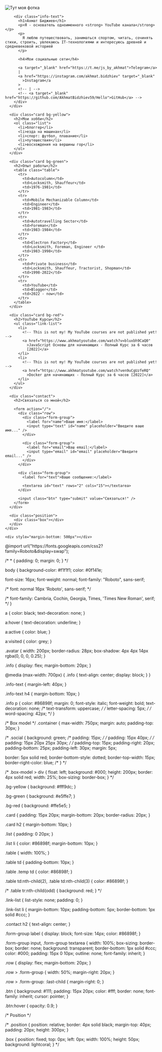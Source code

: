 <!-- <!DOCTYPE html> -->
<html lang="en">
  <head>
    <meta charset="UTF-8" />
    <link rel="apple-touch-icon" sizes="180x180" href="/apple-touch-icon.png" />
    <link rel="icon" type="image/png" sizes="32x32" href="/favicon-32x32.png" />
    <link rel="icon" type="image/png" sizes="16x16" href="/favicon-16x16.png" />
    <link rel="manifest" href="/site.webmanifest" />
    <title>Akhmat CV1-by-HTML-CSS</title>
    <link href="styles.css" rel="stylesheet" />
  </head>
  <body>
    <div class="container">
      <div class="info">
        <img src="img131.jpg" alt="Тут моя фотка" class="avatar" />

        <div class="info-text">
          <h1>Ахмат Биджиев</h1>
          <p>Я - основатель одноименного <strong> YouTube канала</strong></p>
          <p>
            Я люблю путешествовать, заниматься спортом, читать, сочинять стихи, строить, увлекаюсь IT-технологиями и интересуюсь древней и средневековой историей
          </p>

          <h4>Мои социальные сети</h4>

          <a target="_blank" href="https://t.me/js_by_akhmat">Telegram</a>
          |
          <a href="https://instagram.com/akhmat.bidzhiev" target="_blank"
            >Instagram</a
          >
          <!-- | -->
          <!-- <a target="_blank" href="https://github.com/AkhmatBidzhiev59/Hello">GitHub</a> -->
        </div>
      </div>

      <div class="card bg-yellow">
        <h2>Мои хобби</h2>
        <ol class="list">
          <li>блоггер</li>
          <li>ездa на машинах</li>
          <li>спорт: футбол, плавание</li>
          <li>путешествия</li>
          <li>восхождения на вершины гор</li>
        </ol>
      </div>

      <div class="card bg-green">
        <h2>Опыт работы</h2>
        <table class="table">
          <tr>
            <td>Autocolumn</td>
            <td>Locksmith, Shauffeur</td>
            <td>1976-1981</td>
          </tr>
          <tr>
            <td>Mobile Mechanizable Column</td>
            <td>Engineer</td>
            <td>1981-1983</td>
          </tr>
          <tr>
            <td>Autotravelling Sector</td>
            <td>Foreman</td>
            <td>1983-1984</td>
          </tr>
          <tr>
            <td>Electron Factory</td>
            <td>Locksmith, Foreman, Engineer </td>
            <td>1983-1998</td>
          </tr>
          <tr>
            <td>Private business</td>
            <td>Locksmith, Shauffeur, Tractorist, Shopman</td>
            <td>1998-2022</td>
          </tr>
          <tr>
            <td>YouTube</td>
            <td>Blogger</td>
            <td>2022 - now</td>
          </tr>
        </table>
      </div>

      <div class="card bg-red">
        <h2>YouTube Курсы</h2>
        <ul class="link-list">
          <li>
            <!-- This is not my! My YouTube courses are not published yet! -->
            <a href="https://www.akhmatyoutube.com/watch?v=bluxbh9CaQ0" 
              >JavaScript Основы для начинающих - Полный Курс за 6 часов
              [2022]</a> 
          </li>
          <li>
            <!-- This is not my! My YouTube courses are not published yet! -->
            <a href="https://www.akhmatyoutube.com/watch?ven9uCgUzfeRQ" 
              >Docker для начинающих - Полный Курс за 6 часов [2022]</a>
          </li>
        </ul>
      </div>

      <div class="contact">
        <h2>Связаться со мной</h2>

        <form action="/">
          <div class="row">
            <div class="form-group">
              <label for="name">Ваше имя:</label>
              <input type="text" id="name" placeholder="Введите ваше имя..." />
            </div>

            <div class="form-group">
              <label for="email">Ваш email:</label>
              <input type="email" id="email" placeholder="Введите email..." />
            </div>
          </div>

          <div class="form-group">
            <label for="text">Ваше сообщение:</label>

            <textarea id="text" rows="2" cols="15"></textarea>
          </div>

          <input class="btn" type="submit" value="Связаться!" />
        </form>
      </div>

      <div class="position">
        <div class="box"></div>
      </div>
    </div>

    <div style="margin-bottom: 500px"></div>
  </body>
</html>
@import url("https://fonts.googleapis.com/css2?family=Roboto&display=swap");

/* * {
  padding: 0;
  margin: 0;
} */

body {
  background-color: #f1f1f1;
  color: #0f141e;

  font-size: 16px;
  font-weight: normal;
  font-family: "Roboto", sans-serif;

  /* font: normal 16px 'Roboto', sans-serif; */

  /* font-family: Cambria, Cochin, Georgia, Times, 'Times New Roman', serif; */
}

a {
  color: black;
  text-decoration: none;
}

a:hover {
  text-decoration: underline;
}

a:active {
  color: blue;
}

a:visited {
  color: grey;
}

.avatar {
  width: 200px;
  border-radius: 28px;
  box-shadow: 4px 4px 14px rgba(0, 0, 0, 0.25);
}

.info {
  display: flex;
  margin-bottom: 20px;
}

@media (max-width: 700px) {
  .info {
    text-align: center;
    display: block;
  }
}

.info-text {
  margin-left: 40px;
}

.info-text h4 {
  margin-bottom: 10px;
}

.info p {
  color: #86898f;
  margin: 0;
  font-style: italic;
  font-weight: bold;
  text-decoration: none;
  /* text-transform: uppercase; */
  /* letter-spacing: 5px; */
  /* word-spacing: 42px; */
}

/* Box model */
.container {
  max-width: 750px;
  margin: auto;
  padding-top: 30px;
}

/* .social {
  background: green;
  /* padding: 15px; */
/* padding: 15px 40px; */
/* padding: 15px 20px 25px 30px; */
/* padding-top: 15px;
  padding-right: 20px;
  padding-bottom: 25px;
  padding-left: 30px;
  margin: 5px;

  border: 5px solid red;
  border-bottom-style: dotted;
  border-top-width: 15px;
  border-right-color: blue;
/* } */

/* .box-model > div {
  float: left;
  background: #000;
  height: 200px;
  border: 4px solid red;
  width: 25%;
  box-sizing: border-box;
} */

.bg-yellow {
  background: #fff9dc;
}

.bg-green {
  background: #e5ffe7;
}

.bg-red {
  background: #ffe5e5;
}

.card {
  padding: 15px 20px;
  margin-bottom: 20px;
  border-radius: 20px;
}

.card h2 {
  margin-bottom: 10px;
}

.list {
  padding: 0 20px;
}

.list li {
  color: #86898f;
  margin-bottom: 10px;
}

.table {
  width: 100%;
}

.table td {
  padding-bottom: 10px;
}

.table .temp td {
  color: #86898f;
}

.table td:nth-child(2),
.table td:nth-child(3) {
  color: #86898f;
}

/* .table tr:nth-child(odd) {
    background: red;
} */

.link-list {
  list-style: none;
  padding: 0;
}

.link-list li {
  margin-bottom: 10px;
  padding-bottom: 5px;
  border-bottom: 1px solid #ccc;
}

.contact h2 {
  text-align: center;
}

.form-group label {
  display: block;
  font-size: 14px;
  color: #86898f;
}

.form-group input,
.form-group textarea {
  width: 100%;
  box-sizing: border-box;
  border: none;
  background: transparent;
  border-bottom: 1px solid #ccc;
  color: #000;
  padding: 15px 0 10px;
  outline: none;
  font-family: inherit;
}

.row {
  display: flex;
  margin-bottom: 20px;
}

.row > .form-group {
  width: 50%;
  margin-right: 20px;
}

.row > .form-group: :last-child {
  margin-right: 0;
}

.btn {
  background: #111;
  padding: 15px 20px;
  color: #fff;
  border: none;
  font-family: inherit;
  cursor: pointer;
}

.btn:hover {
  opacity: 0.9;
}

/* Position */

/* .position {
  position: relative;
  border: 4px solid black;
  margin-top: 40px;
  padding: 20px;
  height: 300px;
}

.box {
  position: fixed;
  top: 0px;
  left: 0px; 
  width: 100%;
  height: 50px;
  background: lightcoral; 
} */
